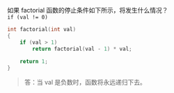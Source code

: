 如果 factorial 函数的停止条件如下所示，将发生什么情况？  
`if (val != 0)`

```c
int factorial(int val)
{
    if (val > 1)
        return factorial(val - 1) * val;
    
    return 1;
}
```

> 答：当 val 是负数时，函数将永远递归下去。
